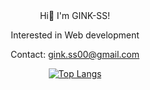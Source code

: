 
<div align="center">
  Hi🤚 I'm GINK-SS!

  Interested in Web development

  Contact: gink.ss00@gmail.com

  [![Top Langs](https://github-readme-stats.vercel.app/api/top-langs/?username=GINK-SS&layout=compact)](https://github.com/GINK-SS/github-readme-stats)
</div>
